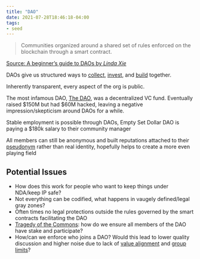 ```yaml
---
title: "DAO"
date: 2021-07-28T18:46:18-04:00
tags:
- seed
---
```


> Communities organized around a shared set of rules enforced on the blockchain through a smart contract. 

[Source: A beginner’s guide to DAOs by *Linda Xie*](https://linda.mirror.xyz/Vh8K4leCGEO06_qSGx-vS5lvgUqhqkCz9ut81WwCP2o)

DAOs give us structured ways to [collect](https://foundation.app/blog/pleasrdao), [invest](https://metacartel.xyz/), and [build](https://raidguild.org/) together.

Inherently transparent, every aspect of the org is public.

The most infamous DAO, [The DAO](https://en.wikipedia.org/wiki/The_DAO_(organization)), was a decentralized VC fund. Eventually raised $150M but had $60M hacked, leaving a negative impression/skepticism around DAOs for a while.

Stable employment is possible through DAOs, Empty Set Dollar DAO is paying a $180k salary to their community manager

All members can still be anonymous and built reputations attached to their [pseudonym](thoughts/pseudonymity.md) rather than real identity, hopefully helps to create a more even playing field

## Potential Issues
- How does this work for people who want to keep things under NDA/keep IP safe?
- Not everything can be codified, what happens in vaugely defined/legal gray zones?
- Often times no legal protections outside the rules governed by the smart contracts facilitating the DAO
- [Tragedy of the Commons](thoughts/tragedy%20of%20the%20commons.md): how do we ensure all members of the DAO have stake and participate?
- How/can we enforce who joins a DAO? Would this lead to lower quality discussion and higher noise due to lack of [value alignment](thoughts/value%20setting.md) and [group limits](thoughts/group%20limits.md)?